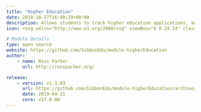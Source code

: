 ```yaml
---
title: "Higher Education"
date: 2018-10-27T16:40:29+08:00
description: Allows students to track higher education applications, and be supported by teachers as they do so. Also supports collaborative, school wide reference writing.
icon: <svg xmlns="http://www.w3.org/2000/svg" viewBox="0 0 24 24" class="w-8"><path class="fill-current" d="M4 3h16a2 2 0 0 1 2 2v12a2 2 0 0 1-2 2H4a2 2 0 0 1-2-2V5c0-1.1.9-2 2-2zm16 12V7a2 2 0 0 1-2-2H6a2 2 0 0 1-2 2v8a2 2 0 0 1 2 2h12c0-1.1.9-2 2-2zM8 7h8a1 1 0 0 1 0 2H8a1 1 0 1 1 0-2z"></path><path class="fill-primary" d="M11.65 18.23a4 4 0 1 1 4.7 0l2.5 3.44-2.23-.18-1.48 1.68-.59-4.2a4.04 4.04 0 0 1-1.1 0l-.6 4.2-1.47-1.68-2.23.18 2.5-3.44zM14 17a2 2 0 1 0 0-4 2 2 0 0 0 0 4z"></path></svg>

# Module Details
type: open source
website: https://github.com/GibbonEdu/module-higherEducation
author:
    - name: Ross Parker
      url: http://rossparker.org/

release:
    - version: v1.3.03
      url: https://github.com/GibbonEdu/module-higherEducation/archive/v1.3.03.zip
      date: 2019-04-21
      core: v17.0.00
---
```

